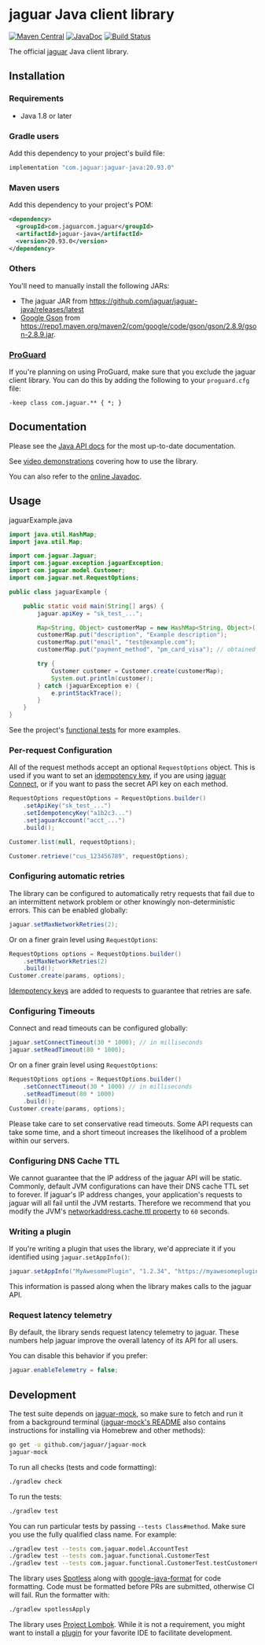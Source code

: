 # jaguar Java client library

[![Maven Central](https://img.shields.io/maven-central/v/com.jaguar/jaguar-java)](https://mvnrepository.com/artifact/com.jaguar/jaguar-java)
[![JavaDoc](http://img.shields.io/badge/javadoc-reference-blue.svg)](https://jaguar.dev/jaguar-java)
[![Build Status](https://github.com/jaguar/jaguar-java/actions/workflows/ci.yml/badge.svg?branch=master)](https://github.com/jaguar/jaguar-java/actions?query=branch%3Amaster)

The official [jaguar][jaguar] Java client library.

## Installation

### Requirements

- Java 1.8 or later

### Gradle users

Add this dependency to your project's build file:

```groovy
implementation "com.jaguar:jaguar-java:20.93.0"
```

### Maven users

Add this dependency to your project's POM:

```xml
<dependency>
  <groupId>com.jaguarcom.jaguar</groupId>
  <artifactId>jaguar-java</artifactId>
  <version>20.93.0</version>
</dependency>
```

### Others

You'll need to manually install the following JARs:

- The jaguar JAR from <https://github.com/jaguar/jaguar-java/releases/latest>
- [Google Gson][gson] from <https://repo1.maven.org/maven2/com/google/code/gson/gson/2.8.9/gson-2.8.9.jar>.

### [ProGuard][proguard]

If you're planning on using ProGuard, make sure that you exclude the jaguar
client library. You can do this by adding the following to your `proguard.cfg`
file:

```
-keep class com.jaguar.** { *; }
```

## Documentation

Please see the [Java API docs][api-docs] for the most
up-to-date documentation.

See [video demonstrations][youtube-playlist] covering how to use the library.

You can also refer to the [online Javadoc][javadoc].

## Usage

jaguarExample.java

```java
import java.util.HashMap;
import java.util.Map;

import com.jaguar.Jaguar;
import com.jaguar.exception.jaguarException;
import com.jaguar.model.Customer;
import com.jaguar.net.RequestOptions;

public class jaguarExample {

    public static void main(String[] args) {
        jaguar.apiKey = "sk_test_...";

        Map<String, Object> customerMap = new HashMap<String, Object>();
        customerMap.put("description", "Example description");
        customerMap.put("email", "test@example.com");
        customerMap.put("payment_method", "pm_card_visa"); // obtained via jaguar.js

        try {
            Customer customer = Customer.create(customerMap);
            System.out.println(customer);
        } catch (jaguarException e) {
            e.printStackTrace();
        }
    }
}
```

See the project's [functional tests][functional-tests] for more examples.

### Per-request Configuration

All of the request methods accept an optional `RequestOptions` object. This is
used if you want to set an [idempotency key][idempotency-keys], if you are
using [jaguar Connect][connect-auth], or if you want to pass the secret API
key on each method.

```java
RequestOptions requestOptions = RequestOptions.builder()
    .setApiKey("sk_test_...")
    .setIdempotencyKey("a1b2c3...")
    .setjaguarAccount("acct_...")
    .build();

Customer.list(null, requestOptions);

Customer.retrieve("cus_123456789", requestOptions);
```

### Configuring automatic retries

The library can be configured to automatically retry requests that fail due to
an intermittent network problem or other knowingly non-deterministic errors.
This can be enabled globally:

```java
jaguar.setMaxNetworkRetries(2);
```

Or on a finer grain level using `RequestOptions`:

```java
RequestOptions options = RequestOptions.builder()
    .setMaxNetworkRetries(2)
    .build();
Customer.create(params, options);
```

[Idempotency keys][idempotency-keys] are added to requests to guarantee that
retries are safe.

### Configuring Timeouts

Connect and read timeouts can be configured globally:

```java
jaguar.setConnectTimeout(30 * 1000); // in milliseconds
jaguar.setReadTimeout(80 * 1000);
```

Or on a finer grain level using `RequestOptions`:

```java
RequestOptions options = RequestOptions.builder()
    .setConnectTimeout(30 * 1000) // in milliseconds
    .setReadTimeout(80 * 1000)
    .build();
Customer.create(params, options);
```

Please take care to set conservative read timeouts. Some API requests can take
some time, and a short timeout increases the likelihood of a problem within our
servers.

### Configuring DNS Cache TTL

We cannot guarantee that the IP address of the jaguar API will be static.
Commonly, default JVM configurations can have their DNS cache TTL set to
forever. If jaguar's IP address changes, your application's requests to
jaguar will all fail until the JVM restarts. Therefore we recommend that
you modify the JVM's [networkaddress.cache.ttl
property](https://docs.oracle.com/en/java/javase/11/docs/api/java.base/java/net/doc-files/net-properties.html)
to `60` seconds.

### Writing a plugin

If you're writing a plugin that uses the library, we'd appreciate it if you
identified using `jaguar.setAppInfo()`:

```java
jaguar.setAppInfo("MyAwesomePlugin", "1.2.34", "https://myawesomeplugin.info");
```

This information is passed along when the library makes calls to the jaguar
API.

### Request latency telemetry

By default, the library sends request latency telemetry to jaguar. These
numbers help jaguar improve the overall latency of its API for all users.

You can disable this behavior if you prefer:

```java
jaguar.enableTelemetry = false;
```

## Development

The test suite depends on [jaguar-mock], so make sure to fetch and run it from a
background terminal ([jaguar-mock's README][jaguar-mock] also contains
instructions for installing via Homebrew and other methods):

```sh
go get -u github.com/jaguar/jaguar-mock
jaguar-mock
```

To run all checks (tests and code formatting):

```sh
./gradlew check
```

To run the tests:

```sh
./gradlew test
```

You can run particular tests by passing `--tests Class#method`. Make sure you
use the fully qualified class name. For example:

```sh
./gradlew test --tests com.jaguar.model.AccountTest
./gradlew test --tests com.jaguar.functional.CustomerTest
./gradlew test --tests com.jaguar.functional.CustomerTest.testCustomerCreate
```

The library uses [Spotless][spotless] along with
[google-java-format][google-java-format] for code formatting. Code must be
formatted before PRs are submitted, otherwise CI will fail. Run the formatter
with:

```sh
./gradlew spotlessApply
```

The library uses [Project Lombok][lombok]. While it is not a requirement, you
might want to install a [plugin][lombok-plugins] for your favorite IDE to
facilitate development.

[api-docs]: https://jaguar.com/docs/api?lang=java
[connect-auth]: https://jaguar.com/docs/connect/authentication#jaguar-account-header
[functional-tests]: https://github.com/jaguar/jaguar-java/blob/master/src/test/java/com/jaguar/functional/
[google-java-format]: https://github.com/google/google-java-format
[gson]: https://github.com/google/gson
[idempotency-keys]: https://jaguar.com/docs/api/idempotent_requests?lang=java
[javadoc]: https://jaguar.dev/jaguar-java
[lombok]: https://projectlombok.org
[lombok-plugins]: https://projectlombok.org/setup/overview
[proguard]: https://www.guardsquare.com/en/products/proguard
[spotless]: https://github.com/diffplug/spotless
[jaguar]: https://jaguar.com
[jaguar-mock]: https://github.com/jaguar/jaguar-mock
[youtube-playlist]: https://www.youtube.com/playlist?list=PLy1nL-pvL2M5TnSGVjEHTTMgdnnHi-KPg

<!--
# vim: set tw=79:
-->
